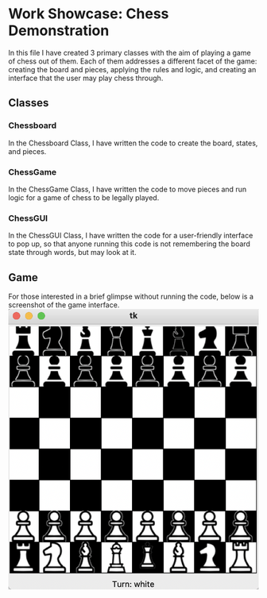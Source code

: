 # Work Showcase: Chess Demonstration
In this file I have created 3 primary classes with the aim of playing a game of chess out of them. Each of them addresses a different facet of the game: creating the board and pieces, applying the rules and logic, and creating an interface that the user may play chess through.

## Classes
### Chessboard
In the Chessboard Class, I have written the code to create the board, states, and pieces.

### ChessGame
In the ChessGame Class, I have written the code to move pieces and run logic for a game of chess to be legally played.

### ChessGUI
In the ChessGUI Class, I have written the code for a user-friendly interface to pop up, so that anyone running this code is not remembering the board state through words, but may look at it.

## Game
For those interested in a brief glimpse without running the code, below is a screenshot of the game interface.
![Snapshot of the game board GUI](Chess_Snapshot.png)